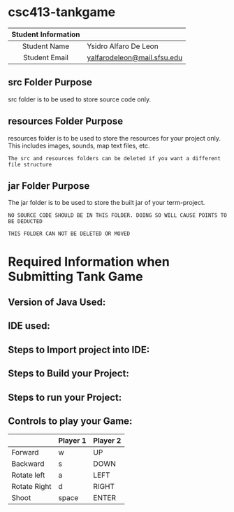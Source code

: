 # csc413-tankgame


| Student Information |                                 |
|:-------------------:|---------------------------------|
|  Student Name       |   Ysidro Alfaro De Leon         |
|  Student Email      |   yalfarodeleon@mail.sfsu.edu   |

## src Folder Purpose 
src folder is to be used to store source code only.

## resources Folder Purpose 
resources folder is to be used to store the resources for your project only. This includes images, sounds, map text files, etc.

`The src and resources folders can be deleted if you want a different file structure`

## jar Folder Purpose 
The jar folder is to be used to store the built jar of your term-project.

`NO SOURCE CODE SHOULD BE IN THIS FOLDER. DOING SO WILL CAUSE POINTS TO BE DEDUCTED`

`THIS FOLDER CAN NOT BE DELETED OR MOVED`

# Required Information when Submitting Tank Game

## Version of Java Used:

## IDE used: 

## Steps to Import project into IDE:

## Steps to Build your Project:
 
## Steps to run your Project:

## Controls to play your Game:

|               |   Player 1    |    Player 2   |
|---------------|---------------|---------------|
|  Forward      |    w          |      UP       |
|  Backward     |    s          |      DOWN     |
|  Rotate left  |    a          |      LEFT     |
|  Rotate Right |    d          |      RIGHT    |
|  Shoot        |    space      |      ENTER    |

<!-- you may add more controls if you need to. -->
